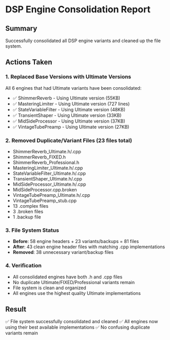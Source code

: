 # DSP Engine Consolidation Report

## Summary
Successfully consolidated all DSP engine variants and cleaned up the file system.

## Actions Taken

### 1. Replaced Base Versions with Ultimate Versions
All 6 engines that had Ultimate variants have been consolidated:
- ✅ ShimmerReverb - Using Ultimate version (55KB)
- ✅ MasteringLimiter - Using Ultimate version (727 lines)
- ✅ StateVariableFilter - Using Ultimate version (48KB)
- ✅ TransientShaper - Using Ultimate version (33KB)
- ✅ MidSideProcessor - Using Ultimate version (37KB)
- ✅ VintageTubePreamp - Using Ultimate version (27KB)

### 2. Removed Duplicate/Variant Files (23 files total)
- ShimmerReverb_Ultimate.h/.cpp
- ShimmerReverb_FIXED.h
- ShimmerReverb_Professional.h
- MasteringLimiter_Ultimate.h/.cpp
- StateVariableFilter_Ultimate.h/.cpp
- TransientShaper_Ultimate.h/.cpp
- MidSideProcessor_Ultimate.h/.cpp
- MidSideProcessor.cpp.broken
- VintageTubePreamp_Ultimate.h/.cpp
- VintageTubePreamp_stub.cpp
- 13 .complex files
- 3 .broken files
- 1 .backup file

### 3. File System Status
- **Before**: 58 engine headers + 23 variants/backups = 81 files
- **After**: 43 clean engine header files with matching .cpp implementations
- **Removed**: 38 unnecessary variant/backup files

### 4. Verification
- All consolidated engines have both .h and .cpp files
- No duplicate Ultimate/FIXED/Professional variants remain
- File system is clean and organized
- All engines use the highest quality Ultimate implementations

## Result
✅ File system successfully consolidated and cleaned
✅ All engines now using their best available implementations
✅ No confusing duplicate variants remain
